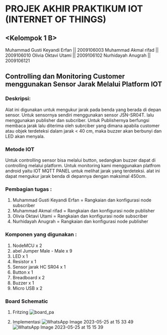 # PROJEK AKHIR PRAKTIKUM IOT (INTERNET OF THINGS)

## <Kelompok 1 B>

Muhammad Gusti Keyandi Erfan || 2009106003
Muhammad Akmal rifad || 2009106010
Olivia Oktavi Utami || 2009106102
Nurhidayah Anugrah || 2009106121

## Controlling dan Monitoring Customer menggunakan Sensor Jarak Melalui Platform IOT

### Deskripsi:
Alat ini digunakan untuk mengukur jarak pada benda yang berada di depan sensor. Untuk sensornya sendiri menggunakan sensor JSN-SR04T. lalu menggunakan publisher dan subcriber. Untuk Publishernya berfungsi membaca jarak lalu diterima oleh subrciber yang dimana apabila customer atau objek terdeteksi dalam jarak < 40 cm, maka buzzer akan berbunyi dan LED akan menyala.

### Metode IOT
Untuk controlling sensor bisa melalui button, sedangkan buzzer dapat di controlling melalui platform. Untuk monitoring kami menggunakan platfrom android yaitu IOT MQTT PANEL untuk melihat jarak yang terdeteksi. alat ini dapat mengukur jarak benda di depannya dengan maksimal 450cm. 

### Pembagian tugas :
  1. Muhammad Gusti Keyandi Erfan = Rangkaian dan konfigurasi node subscriber
  2. Muhammad Akmal rifad = Rangkaian dan konfigurasi node publisher
  3. Olivia Oktavi Utami = Rangkaian dan konfigurasi node subscriber  
  4. Nurhidayah Anugrah = Rangkaian dan konfigurasi node publisher
  
 
 ### Komponen yang digunakan :
 
1. NodeMCU x 2
2. abel Jumper Male - Male x 9
3. LED x 1
4. Resistor x 1
5. Sensor jarak HC SR04 x 1
6. Button x 1
7. Breadboard x 2
8. Buzzer x 1
9. Micro USB x 2

### Board Schematic
1. Fritzing
![board_pa](https://github.com/nurhidayahanugrah/pa-praktikum-iot-unmul-b1/assets/102194104/05187e09-1920-4ab2-99ef-da9700b35632)

2. Implementasi
![WhatsApp Image 2023-05-25 at 15 33 49](https://github.com/nurhidayahanugrah/pa-praktikum-iot-unmul-b1/assets/102194104/8316970b-e48f-4005-8f28-74b1d4136080)
![WhatsApp Image 2023-05-25 at 15 15 39](https://github.com/nurhidayahanugrah/pa-praktikum-iot-unmul-b1/assets/102194104/a05dd495-49bc-40cf-af49-e95af2ef61d3)

